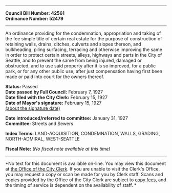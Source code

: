 * * * * *  
  
**Council Bill Number: [](#h0)[](#h2)42561**   
**Ordinance Number: 52479**  
  
* * * * *  
  
An ordinance providing for the condemnation, appropriation and taking of the fee simple title of certain real estate for the purpose of construction of retaining walls, drains, ditches, culverts and slopes thereon, and bulkheading, piling surfacing, terracing and otherwise improving the same in order to protect certain streets, alleys, highways and parts in the City of Seattle, and to prevent the same from being injured, damaged or obstructed, and to use said property after it is so improved, for a public park, or for any other public use, after just compensation having first been made or paid into court for the owners thereof.  
  
**Status:** Passed   
**Date passed by Full Council:** February 7, 1927   
**Date filed with the City Clerk:** February 15, 1927   
**Date of Mayor's signature:** February 15, 1927   
[(about the signature date)](/~public/approvaldate.htm)   
  
  
**Date introduced/referred to committee:** January 31, 1927   
**Committee:** Streets and Sewers   
  
**Index Terms:** LAND-ACQUISITION, CONDEMNATION, WALLS, GRADING, NORTH-ADMIRAL, WEST-SEATTLE  
  
**Fiscal Note:** *(No fiscal note available at this time)*  
  
* * * * *  
  
*No text for this document is available on-line. You may view this document at [the Office of the City Clerk](http://www.seattle.gov/leg/clerk/contactUs.htm). If you are unable to visit the Clerk's Office, you may request a copy or scan be made for you by Clerk staff. Scans and copies provided by the Office of the City Clerk are subject to [copy fees](http://clerk.seattle.gov/~public/clerkfees.htm), and the timing of service is dependent on the availability of staff. *  
  
  
